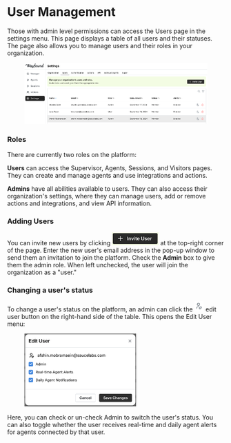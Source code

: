 # User Management

Those with admin level permissions can access the Users page in the settings menu. This page displays a table of all users and their statuses. The page also allows you to manage users and their roles in your organization.

<figure><img src="../.gitbook/assets/image (1).png" alt=""><figcaption></figcaption></figure>

### Roles

There are currently two roles on the platform:

**Users** can access the Supervisor, Agents, Sessions, and Visitors pages. They can create and manage agents and use integrations and actions.

**Admins** have all abilities available to users. They can also access their organization's settings, where they can manage users, add or remove actions and integrations, and view API information.

### Adding Users

You can invite new users by clicking <img src="../.gitbook/assets/image (1) (1).png" alt="" data-size="line"> at the top-right corner of the page. Enter the new user's email address in the pop-up window to send them an invitation to join the platform. Check the **Admin** box to give them the admin role. When left unchecked, the user will join the organization as a "user."

### Changing a user's status

To change a user's status on the platform, an admin can click the <img src="../.gitbook/assets/image (2).png" alt="" data-size="line"> edit user button on the right-hand side of the table. This opens the Edit User menu:

<figure><img src="../.gitbook/assets/image (3).png" alt=""><figcaption></figcaption></figure>

Here, you can check or un-check Admin to switch the user's status. You can also toggle whether the user receives real-time and daily agent alerts for agents connected by that user.
